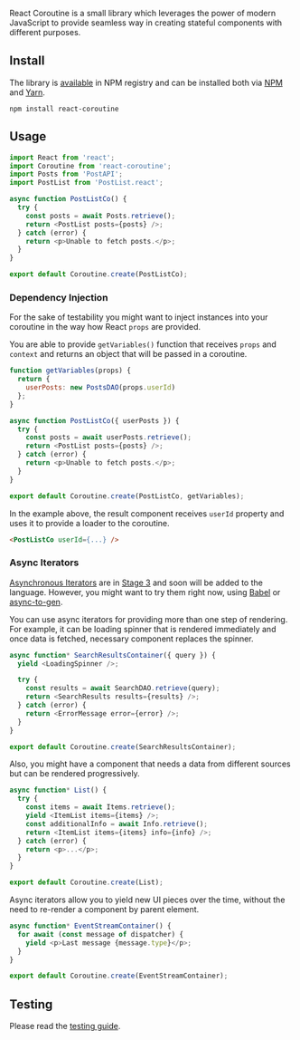 React Coroutine is a small library which leverages the power of modern JavaScript to provide seamless way in creating stateful components with different purposes.

## Install

The library is [available](https://www.npmjs.com/package/react-coroutine) in NPM registry and can be installed both via [NPM](https://www.npmjs.com/) and [Yarn](https://yarnpkg.com/).

```
npm install react-coroutine
```

## Usage

```javascript
import React from 'react';
import Coroutine from 'react-coroutine';
import Posts from 'PostAPI';
import PostList from 'PostList.react';

async function PostListCo() {
  try {
    const posts = await Posts.retrieve();
    return <PostList posts={posts} />;
  } catch (error) {
    return <p>Unable to fetch posts.</p>;
  }
}

export default Coroutine.create(PostListCo);
```

### Dependency Injection

For the sake of testability you might want to inject instances into your coroutine in the way how React `props` are provided.

You are able to provide `getVariables()` function that receives `props` and `context` and returns an object that will be passed in a coroutine.

```javascript
function getVariables(props) {
  return {
    userPosts: new PostsDAO(props.userId)
  };
}

async function PostListCo({ userPosts }) {
  try {
    const posts = await userPosts.retrieve();
    return <PostList posts={posts} />;
  } catch (error) {
    return <p>Unable to fetch posts.</p>;
  }
}

export default Coroutine.create(PostListCo, getVariables);
```

In the example above, the result component receives `userId` property and uses it to provide a loader to the coroutine.

```html
<PostListCo userId={...} />
```

### Async Iterators

[Asynchronous Iterators](https://github.com/tc39/proposal-async-iteration) are in [Stage 3](https://github.com/tc39/proposals) and soon will be added to the language. However, you might want to try them right now, using [Babel](https://babeljs.io/) or [async-to-gen](https://github.com/leebyron/async-to-gen).

You can use async iterators for providing more than one step of rendering. For example, it can be loading spinner that is rendered immediately and once data is fetched, necessary component replaces the spinner.

```javascript
async function* SearchResultsContainer({ query }) {
  yield <LoadingSpinner />;

  try {
    const results = await SearchDAO.retrieve(query);
    return <SearchResults results={results} />;
  } catch (error) {
    return <ErrorMessage error={error} />;
  }
}

export default Coroutine.create(SearchResultsContainer);
```

Also, you might have a component that needs a data from different sources but can be rendered progressively.

```javascript
async function* List() {
  try {
    const items = await Items.retrieve();
    yield <ItemList items={items} />;
    const additionalInfo = await Info.retrieve();
    return <ItemList items={items} info={info} />;
  } catch (error) {
    return <p>...</p>;
  }
}

export default Coroutine.create(List);
```

Async iterators allow you to yield new UI pieces over the time, without the need to re-render a component by parent element.

```javascript
async function* EventStreamContainer() {
  for await (const message of dispatcher) {
    yield <p>Last message {message.type}</p>;
  }
}

export default Coroutine.create(EventStreamContainer);
```

## Testing

Please read the [testing guide](./Testing.md).
